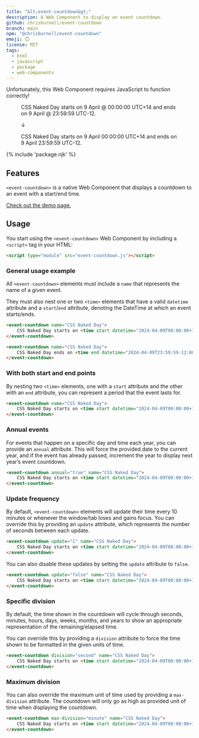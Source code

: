 ```yaml
---
title: "&lt;event-countdown&gt;"
description: A Web Component to display an event countdown.
github: chrisburnell/event-countdown
branch: main
npm: "@chrisburnell/event-countdown"
emoji: ⏱️
license: MIT
tags:
  - html
  - javascript
  - package
  - web-components
---
```


<noscript><p class=" [ box  box--error ] ">Unfortunately, this Web Component requires JavaScript to function correctly!</p></noscript>

<figure class=" [ box ] [ gamma ] [ requires-js ] ">
    <p>CSS Naked Day starts on 9 April @ 00:00:00 UTC+14 and ends on 9 April @ 23:59:59 UTC-12.</p>
    <p aria-hidden="true">↓</p>
    <p><event-countdown name="CSS Naked Day" annual="true">CSS Naked Day starts on <time start datetime="{{ global.currentYear }}-04-09T00:00:00+14:00">9 April 00:00:00 UTC+14</time> and ends on <time end datetime="{{ global.currentYear }}-04-09T23:59:59-12:00">9 April 23:59:59 UTC-12</time>.</event-countdown></p>
</figure>

{% include 'package.njk' %}

## Features

<code>&lt;event-countdown&gt;</code> is a native Web Component that displays a countdown to an event with a start/end time.

[Check out the demo page.](https://chrisburnell.github.io/event-countdown/demo.html)

## Usage

You start using the <code>&lt;event-countdown&gt;</code> Web Component by including a <code>&lt;script&gt;</code> tag in your HTML:

```html
<script type="module" src="event-countdown.js"></script>
```

### General usage example

All `<event-countdown>` elements must include a `name` that represents the name of a given event.

They must also nest one or two `<time>` elements that have a valid `datetime` attribute and a `start`/`end` attribute, denoting the DateTime at which an event starts/ends.

```html
<event-countdown name="CSS Naked Day">
    CSS Naked Day starts on <time start datetime="2024-04-09T00:00:00+14:00">9 April 2024 00:00:00 UTC+14</time>.
</event-countdown>
```

```html
<event-countdown name="CSS Naked Day">
    CSS Naked Day ends on <time end datetime="2024-04-09T23:59:59-12:00">9 April 2024 23:59:59 UTC-12</time>.
</event-countdown>
```

### With both start and end points

By nesting two `<time>` elements, one with a `start` attribute and the other with an `end` attribute, you can represent a period that the event lasts for.

```html
<event-countdown name="CSS Naked Day">
    CSS Naked Day starts on <time start datetime="2024-04-09T00:00:00+14:00">9 April 2024 00:00:00 UTC+14</time> and ends on <time end datetime="2024-04-09T23:59:59-12:00">9 April 2024 23:59:59 UTC-12</time>.
</event-countdown>
```

### Annual events

For events that happen on a specific day and time each year, you can provide an `annual` attribute. This will force the provided date to the current year, and if the event has already passed, increment the year to display next year’s event countdown.

```html
<event-countdown annual="true" name="CSS Naked Day">
    CSS Naked Day starts on <time start datetime="2024-04-09T00:00:00+14:00">9 April 00:00:00 UTC+14</time>.
</event-countdown>
```

### Update frequency

By default, `<event-countdown>` elements will update their time every 10 minutes or whenever the window/tab loses and gains focus. You can override this by providing an `update` attribute, which represents the number of seconds between each update.

```html
<event-countdown update="1" name="CSS Naked Day">
    CSS Naked Day starts on <time start datetime="2024-04-09T00:00:00+14:00">9 April 2024 00:00:00 UTC+14</time>.
</event-countdown>
```

You can also disable these updates by setting the `update` attribute to `false`.

```html
<event-countdown update="false" name="CSS Naked Day">
    CSS Naked Day starts on <time start datetime="2024-04-09T00:00:00+14:00">9 April 2024 00:00:00 UTC+14</time>.
</event-countdown>
```

### Specific division

By default, the time shown in the countdown will cycle through seconds, minutes, hours, days, weeks, months, and years to show an appropriate representation of the remaining/elapsed time.

You can override this by providing a `division` attribute to force the time shown to be formatted in the given units of time.

```html
<event-countdown division="second" name="CSS Naked Day">
    CSS Naked Day starts on <time start datetime="2024-04-09T00:00:00+14:00">9 April 2024 00:00:00 UTC+14</time>.
</event-countdown>
```

### Maximum division

You can also override the maximum unit of time used by providing a `max-division` attribute. The countdown will only go as high as provided unit of time when displaying the countdown.

```html
<event-countdown max-division="minute" name="CSS Naked Day">
    CSS Naked Day starts on <time start datetime="2024-04-09T00:00:00+14:00">9 April 2024 00:00:00 UTC+14</time>.
</event-countdown>
```

<script type="module">{% include '../../../node_modules/@chrisburnell/event-countdown/event-countdown.js' %}</script>
